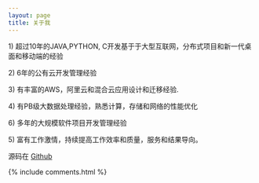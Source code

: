 ```yaml
---
layout: page
title: 关于我
---
```

<p>
1)	超过10年的JAVA,PYTHON, C开发基于于大型互联网，分布式项目和新一代桌面和移动端的经验
<p>
2)	6年的公有云开发管理经验
<p>
3)	有丰富的AWS，阿里云和混合云应用设计和迁移经验.
<p>
4) 有PB级大数据处理经验，熟悉计算，存储和网络的性能优化
<p>
6) 多年的大规模软件项目开发管理经验
<p>
5) 富有工作激情，持续提高工作效率和质量，服务和结果导向。


<p>


<p>



<p>




<p>

源码在 <a target="_blank" href='https://github.com/Fei-Guang/bigo.github.io/'>Github</a>

<p>

<p>

<p>


{% include comments.html %}
